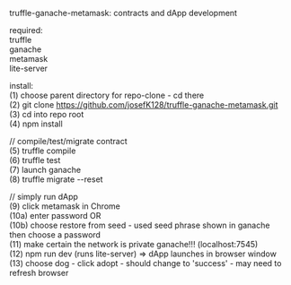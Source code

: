 truffle-ganache-metamask: contracts and dApp development    
  
required:    
truffle    
ganache  
metamask  
lite-server  
  
install:  
(1) choose parent directory for repo-clone - cd there  
(2) git clone https://github.com/josefK128/truffle-ganache-metamask.git    
(3) cd into repo root    
(4) npm install    
  
// compile/test/migrate contract   
(5) truffle compile  
(6) truffle test  
(7) launch ganache  
(8) truffle migrate --reset  
  
// simply run dApp   
(9) click metamask in Chrome  
(10a) enter password  OR  
(10b) choose restore from seed - used seed phrase shown in ganache  
    then choose a password  
(11) make certain the network is private ganache!!! (localhost:7545)  
(12) npm run dev (runs lite-server) => dApp launches in browser window  
(13) choose dog - click adopt - should change to 'success' - may need to  
     refresh browser  
